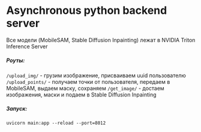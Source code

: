 # Asynchronous python backend server 


Все модели (MobileSAM, Stable Diffusion Inpainting) лежат в NVIDIA Triton Inference Server

##### Роуты:

`/upload_img/` - грузим изображение, присваиваем uuid пользователю
`/upload_points/` - получаем точки от пользователя, передаем в MobileSAM, выдаем маску, сохраняем
`/get_image/` - достаем изображения, маски и подаем в Stable Diffusion Inpainting

##### Запуск:
```
uvicorn main:app --reload --port=8012
```


